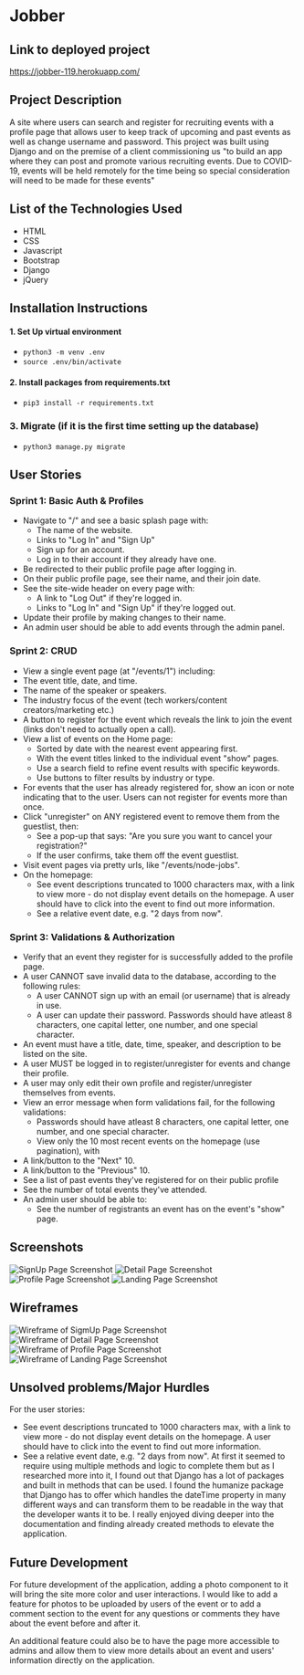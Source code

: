# Jobber

## Link to deployed project
https://jobber-119.herokuapp.com/

## Project Description
A site where users can search and register for recruiting events with a profile page that allows user to keep track of upcoming and past events as well as change username and password. This project was built using Django and on the premise of a client commissioning us "to build an app where they can post and promote various recruiting events. Due to COVID-19, events will be held remotely for the time being so special consideration will need to be made for these events"

## List of the Technologies Used
* HTML
* CSS
* Javascript
* Bootstrap
* Django
* jQuery

## Installation Instructions
#### 1. Set Up virtual environment

- `python3 -m venv .env`
- `source .env/bin/activate`


#### 2. Install packages from requirements.txt
- `pip3 install -r requirements.txt`

### 3. Migrate (if it is the first time setting up the database)
- `python3 manage.py migrate`


## User Stories

### Sprint 1: Basic Auth & Profiles

* Navigate to "/" and see a basic splash page with:
    * The name of the website.
    * Links to "Log In" and "Sign Up"
    * Sign up for an account.
    * Log in to their account if they already have one.
* Be redirected to their public profile page after logging in.
* On their public profile page, see their name, and their join date.
* See the site-wide header on every page with:
    * A link to "Log Out" if they're logged in.
    * Links to "Log In" and "Sign Up" if they're logged out.
* Update their profile by making changes to their name.
* An admin user should be able to add events through the admin panel.

### Sprint 2: CRUD

* View a single event page (at "/events/1") including:
* The event title, date, and time.
* The name of the speaker or speakers.
* The industry focus of the event (tech workers/content creators/marketing etc.)
* A button to register for the event which reveals the link to join the event (links don't need to actually open a call).
* View a list of events on the Home page:
    * Sorted by date with the nearest event appearing first.
    * With the event titles linked to the individual event "show" pages.
    * Use a search field to refine event results with specific keywords.
    * Use buttons to filter results by industry or type.
* For events that the user has already registered for, show an icon or note indicating that to the user. Users can not register for events more than once.
* Click "unregister" on ANY registered event to remove them from the guestlist, then:
    * See a pop-up that says: "Are you sure you want to cancel your registration?"
    * If the user confirms, take them off the event guestlist.
* Visit event pages via pretty urls, like "/events/node-jobs".
* On the homepage:
    * See event descriptions truncated to 1000 characters max, with a link to view more - do not display event details on the homepage. A user should have to click into the event to find out more information.
    * See a relative event date, e.g. "2 days from now".

### Sprint 3: Validations & Authorization

* Verify that an event they register for is successfully added to the profile page.
* A user CANNOT save invalid data to the database, according to the following rules:
    * A user CANNOT sign up with an email (or username) that is already in use.
    * A user can update their password. Passwords should have atleast 8 characters, one capital letter, one number, and one special character.
* An event must have a title, date, time, speaker, and description to be listed on the site.
* A user MUST be logged in to register/unregister for events and change their profile.
* A user may only edit their own profile and register/unregister themselves from events.
* View an error message when form validations fail, for the following validations:
    * Passwords should have atleast 8 characters, one capital letter, one number, and one special character.
    * View only the 10 most recent events on the homepage (use pagination), with
* A link/button to the "Next" 10.
* A link/button to the "Previous" 10.
* See a list of past events they've registered for on their public profile
* See the number of total events they've attended.
* An admin user should be able to:
    * See the number of registrants an event has on the event's "show" page.

## Screenshots

![SignUp Page Screenshot](main_app/static/css/images/signupSS.png)
![Detail Page Screenshot](main_app/static/css/images/detailSS.png)
![Profile Page Screenshot](main_app/static/css/images/profileSS.png)
![Landing Page Screenshot](main_app/static/css/images/landingSS.png)
 
## Wireframes

![Wireframe of SigmUp Page Screenshot](main_app/static/css/images/signup.png)
![Wireframe of Detail Page Screenshot](main_app/static/css/images/detail.png)
![Wireframe of Profile Page Screenshot](main_app/static/css/images/profile.png)
![Wireframe of Landing Page Screenshot](main_app/static/css/images/landing.png)



## Unsolved problems/Major Hurdles

For the user stories:
* See event descriptions truncated to 1000 characters max, with a link to view more - do not display event details on the homepage. A user should have to click into the event to find out more information.
* See a relative event date, e.g. "2 days from now".
At first it seemed to require using multiple methods and logic to complete them but as I researched more into it, I found out that Django has a lot of packages and built in methods that can be used. I found the humanize package that Django has to offer which handles the dateTime property in many different ways and can transform them to be readable in the way that the developer wants it to be. I really enjoyed diving deeper into the documentation and finding already created methods to elevate the application.

## Future Development

For future development of the application, adding a 
photo component to it will bring the site more color and user interactions. I would like to add a feature for photos to be uploaded by users of the event or to add a comment section to the event for any questions or comments they have about the event before and after it. 

An additional feature could also be to have the page more accessible to admins and allow them to view more details about an event and users' information directly on the application. 
